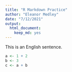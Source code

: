 ```yaml
---
title: "R Markdown Practice"
author: "Eleanor Medley"
date: "7/12/2021"
output: 
  html_document: 
    keep_md: yes
---
```

This is an English sentence. 


```r
a <- 1 + 2
b <- 3
c <- a + b
```

